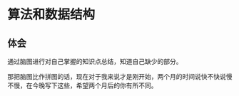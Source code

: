 # 算法和数据结构

## 体会
通过脑图进行对自己掌握的知识点总结，知道自己缺少的部分。

那把脑图比作拼图的话，现在对于我来说才是刚开始，两个月的时间说快不快说慢不慢，在今晚写下这些，希望两个月后的你有所不同。

  

